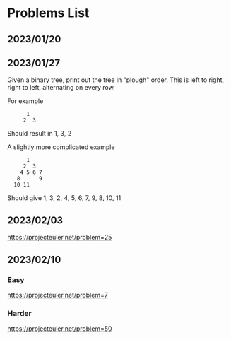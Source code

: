 # Problems List

## 2023/01/20

## 2023/01/27
Given a binary tree, print out the tree in "plough" order. This is left to right, right to left, alternating on every row.

For example
```
      1
     2  3 
```
Should result in 1, 3, 2

A slightly more complicated example

```
      1
     2  3
    4 5 6 7
   8      9      
  10 11
```
Should give 1, 3, 2, 4, 5, 6, 7, 9, 8, 10, 11

## 2023/02/03

https://projecteuler.net/problem=25

## 2023/02/10
### Easy
https://projecteuler.net/problem=7
### Harder
https://projecteuler.net/problem=50
